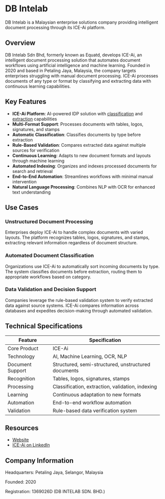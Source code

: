 # DB Intelab

DB Intelab is a Malaysian enterprise solutions company providing intelligent document processing through its ICE-Ai platform.

## Overview

DB Intelab Sdn Bhd, formerly known as Equatd, develops ICE-Ai, an intelligent document processing solution that automates document workflows using artificial intelligence and machine learning. Founded in 2020 and based in Petaling Jaya, Malaysia, the company targets enterprises struggling with manual document processing. ICE-Ai processes documents of any type or format by classifying and extracting data with continuous learning capabilities.

## Key Features

- **ICE-Ai Platform**: AI-powered IDP solution with [classification](../../capabilities/classification/index.md) and [extraction](../../capabilities/extraction/index.md) capabilities
- **Multi-Format Support**: Processes documents with tables, logos, signatures, and stamps
- **Automatic Classification**: Classifies documents by type before extraction
- **Rule-Based Validation**: Compares extracted data against multiple sources for verification
- **Continuous Learning**: Adapts to new document formats and layouts through machine learning
- **Automated Indexing**: Organizes and indexes processed documents for search and retrieval
- **End-to-End Automation**: Streamlines workflows with minimal manual intervention
- **Natural Language Processing**: Combines NLP with OCR for enhanced text understanding

## Use Cases

### Unstructured Document Processing
Enterprises deploy ICE-Ai to handle complex documents with varied layouts. The platform recognizes tables, logos, signatures, and stamps, extracting relevant information regardless of document structure.

### Automated Document Classification
Organizations use ICE-Ai to automatically sort incoming documents by type. The system classifies documents before extraction, routing them to appropriate workflows based on category.

### Data Validation and Decision Support
Companies leverage the rule-based validation system to verify extracted data against source systems. ICE-Ai compares information across databases and expedites decision-making through automated validation.

## Technical Specifications

| Feature | Specification |
|---------|---------------|
| Core Product | ICE-Ai |
| Technology | AI, Machine Learning, OCR, NLP |
| Document Support | Structured, semi-structured, unstructured documents |
| Recognition | Tables, logos, signatures, stamps |
| Processing | Classification, extraction, validation, indexing |
| Learning | Continuous adaptation to new formats |
| Automation | End-to-end workflow automation |
| Validation | Rule-based data verification system |

## Resources

- [Website](https://www.dbintelab.com)
- [ICE-Ai on LinkedIn](https://www.linkedin.com/products/equatd-iceai-intelligent-document-processing/)

## Company Information

Headquarters: Petaling Jaya, Selangor, Malaysia

Founded: 2020

Registration: 1369026D (DB INTELAB SDN. BHD.) 